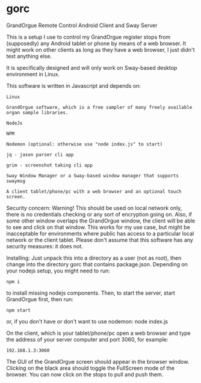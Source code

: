 # gorc
GrandOrgue Remote Control Android Client and Sway Server

This is a setup I use to control my GrandOrgue register stops from (supposedly)
any Android tablet or phone by means of a web browser. It might work on other
clients as long as they have a web browser, I just didn't test anything else.

It is specifically designed and will only work on Sway-based desktop environment
in Linux.

This software is written in Javascript and depends on:

	Linux

	GrandOrgue software, which is a free sampler of many freely available
	organ sample libraries.

	NodeJs

	NPM

	Nodemon (optional: otherwise use "node index.js" to start)

	jq - jason parser cli app

	grim - screenshot taking cli app

	Sway Window Manager or a Sway-based window manager that supports swaymsg

	A client tablet/phone/pc with a web browser and an optional touch screen.

Security concern: Warning!
This should be used on local network only, there is no credentials checking or
any sort of encryption going on. Also, if some other window overlaps the
GrandOrgue window, the client will be able to see and click on that window.
This works for my use case, but might be inacceptable for environments where
public has access to a particular local network or the client tablet. Please
don't assume that this software has any security measures: it does not.

Installing:
Just unpack this into a directory as a user (not as root), then change into
the directory gorc that contains package.json. Depending on your nodejs setup,
you might need to run:

	npm i

to install missing nodejs components. Then, to start the server, start GrandOrgue
first, then run:

	npm start
or, if you don't have or don't want to use nodemon:
	node index.js

On the client, which is your tablet/phone/pc open a web browser and type the
address of your server computer and port 3060, for example:

	192.168.1.3:3060

The GUI of the GrandOrgue screen should appear in the browser window. Clicking on
the black area should toggle the FullScreen mode of the browser. You can now
click on the stops to pull and push them.
